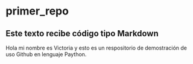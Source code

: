 # primer_repo
## Este texto recibe código tipo Markdown
Hola mi nombre es Victoria y esto es un respositorio de demostración de uso Github en lenguaje Paython.
